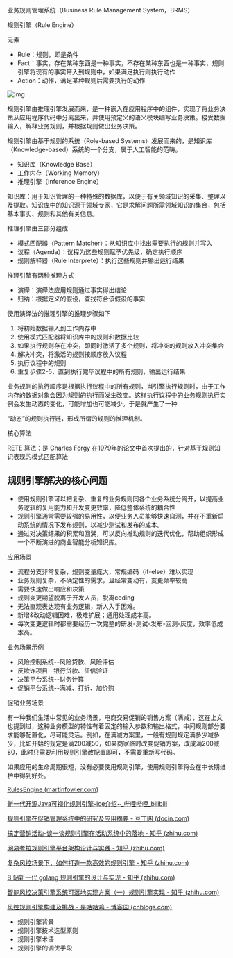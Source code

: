 

业务规则管理系统（Business Rule Management System，BRMS）





规则引擎（Rule Engine）




元素

* Rule：规则，即是条件
* Fact：事实，存在某种东西是一种事实，不存在某种东西也是一种事实，规则引擎将现有的事实带入到规则中，如果满足执行则执行动作
* Action：动作，满足某种规则后需要执行的动作



![img](https://pic4.zhimg.com/v2-a7d7bcd2d4099737416831af1257f45f_r.jpg)

规则引擎由推理引擎发展而来，是一种嵌入在应用程序中的组件，实现了将业务决策从应用程序代码中分离出来，并使用预定义的语义模块编写业务决策。接受数据输入，解释业务规则，并根据规则做出业务决策。

规则引擎由基于规则的系统（Role-based Systems）发展而来的，是知识库（Knowledge-based）系统的一个分支，属于人工智能的范畴。

- 知识库（Knowledge Base）
- 工作内存（Working Memory）
- 推理引擎（Inference Engine）



知识库：用于知识管理的一种特殊的数据库，以便于有关领域知识的采集、整理以及提取。知识库中的知识源于领域专家，它是求解问题所需领域知识的集合，包括基本事实、规则和其他有关信息。



推理引擎由三部分组成

* 模式匹配器（Pattern Matcher）：从知识库中找出需要执行的规则并写入
* 议程（Agenda）：议程为这些规则赋予优先级，确定执行顺序
* 规则解释器（Rule Interprete）：执行这些规则并输出运行结果

推理引擎有两种推理方式

* 演绎：演绎法应用规则通过事实得出结论
* 归纳：根据定义的假设，查找符合该假设的事实



使用演绎法的推理引擎的推理步骤如下

1. 将初始数据输入到工作内存中
2. 使用模式匹配器将知识库中的规则和数据比较
3. 如果执行规则存在冲突，即同时激活了多个规则，将冲突的规则放入冲突集合
4. 解决冲突，将激活的规则按顺序放入议程
5. 执行议程中的规则
6. 重复步骤2-5，直到执行完毕议程中的所有规则，输出运行结果



业务规则的执行顺序是根据执行议程中的所有规则，当引擎执行规则时，由于工作内存的数据对象会因为规则的执行而发生改变。这样执行议程中的业务规则执行实例会发生动态的变化，可能增加也可能减少。于是就产生了一种

“动态”的规则执行链，形成所谓的规则的推理机制。



核心算法



RETE 算法：是 Charles Forgy 在1979年的论文中首次提出的，针对基于规则知识表现的模式匹配算法





## 规则引擎解决的核心问题

- 使用规则引擎可以把复杂、重复的业务规则同各个业务系统分离开，以提高业务逻辑的复用能力和开发变更效率，降低整体系统的耦合性
- 规则引擎通常需要较强的易用性，以便业务人员能够快速自测，并在不重新启动系统的情况下发布规则，以减少测试和发布的成本。
- 通过对决策结果的积累和回溯，可以反向推动规则的迭代优化，帮助组织形成一个不断演进的商业智能分析知识库。




应用场景

- 流程分支非常复杂，规则变量庞大，常规编码（if-else）难以实现
- 业务规则复杂，不确定性的需求，且经常变动有，变更频率较高
- 需要快速做出响应和决策
- 规则变更期望脱离于开发人员，脱离coding
- 无法直观表达现有业务逻辑，新人入手困难。
- 新增&改动逻辑困难，极难扩展；通用处理成本高。
- 每次变更逻辑时都需要经历一次完整的研发-测试-发布-回测-灰度，效率低成本高。


业务场景示例

* 风险控制系统--风险贷款、风险评估
* 反欺诈项目--银行贷款、征信验证
* 决策平台系统--财务计算
* 促销平台系统--满减、打折、加价购



促销业务场景

有一种我们生活中常见的业务场景，电商交易促销的销售方案（满减），这在上文也提到过，这种业务模型的特性有着固定的输入参数和输出格式，中间规则部分要求能够配置化，尽可能灵活。例如，在满减方案里，一般有规则规定满多少减多少，比如开始的规定是满200减50，如果商家临时改变促销方案，改成满200减80，此时只需要利用规则引擎改配置即可，不需要重新写代码。



如果应用的生命周期很短，没有必要使用规则引擎，使用规则引擎将会在中长期维护中得到好处。

[RulesEngine (martinfowler.com)](https://martinfowler.com/bliki/RulesEngine.html)

[新一代开源Java可视化规则引擎-ice介绍~_哔哩哔哩_bilibili](https://www.bilibili.com/video/BV1hg411A7jx/?vd_source=235d115343b150127fcf0c88cd78642c)

[规则引擎在促销管理系统中的研究及应用摘要 - 豆丁网 (docin.com)](https://www.docin.com/p-408636632.html?docfrom=rrela)

[搞定营销活动-谈一谈规则引擎在活动系统中的落地 - 知乎 (zhihu.com)](https://zhuanlan.zhihu.com/p/371831214)

[网易考拉规则引擎平台架构设计与实践 - 知乎 (zhihu.com)](https://zhuanlan.zhihu.com/p/47472836)

[复杂风控场景下，如何打造一款高效的规则引擎 - 知乎 (zhihu.com)](https://zhuanlan.zhihu.com/p/140916822)

[B 站新一代 golang 规则引擎的设计与实现 - 知乎 (zhihu.com)](https://zhuanlan.zhihu.com/p/364546754)

[智能风控决策引擎系统可落地实现方案（一）规则引擎实现 - 知乎 (zhihu.com)](https://zhuanlan.zhihu.com/p/258093627)


[风控规则引擎构建及挑战 - 是咕咕鸡 - 博客园 (cnblogs.com)](https://www.cnblogs.com/gugujifly/p/17029925.html)

* 规则引擎背景
* 规则引擎技术选型原则
* 规则引擎术语
* 规则引擎的调优手段
